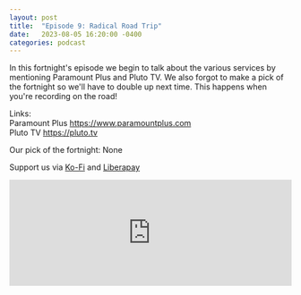 ```yaml
---
layout: post
title:  "Episode 9: Radical Road Trip"
date:   2023-08-05 16:20:00 -0400
categories: podcast
---
```

In this fortnight's episode we begin to talk about the various services by mentioning Paramount Plus and Pluto TV.  We also forgot to make a pick of the fortnight so we'll have to double up next time.  This happens when you're recording on the road!

Links:  
Paramount Plus <https://www.paramountplus.com>  
Pluto TV <https://pluto.tv>

Our pick of the fortnight: None  

Support us via [Ko-Fi](https://ko-fi.com/smkellat) and [Liberapay](https://liberapay.com/smkellat)  

<iframe src="https://embed.acast.com/6410a80dec813e00110faed2/64bc7e5df6632e0011bc47c9" frameBorder="0" width="100%" height="190px"></iframe>  
